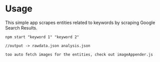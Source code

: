 # Usage

This simple app scrapes entities related to keywords by scraping Google Search Results.

```
npm start "keyword 1" "keyword 2"

//output -> rawdata.json analysis.json

too auto fetch images for the entities, check out imageAppender.js
```
